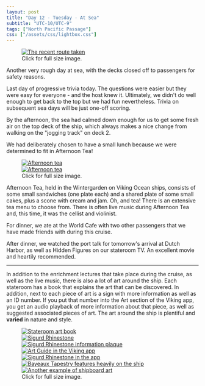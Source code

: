 ```yaml
---
layout: post
title: "Day 12 - Tuesday - At Sea"
subtitle: "UTC-10/UTC-9"
tags: ["North Pacific Passage"]
css: ["/assets/css/lightbox.css"]
---
```


<figure>
<a href="https://res.cloudinary.com/dxbtkgnyh/image/upload/v1683759708/2023-viking-north-pacific-passage/Screenshot_2023-05-10_231708_bwjwnl.png" data-lightbox="route" data-title="The recent route taken">
<img src="https://res.cloudinary.com/dxbtkgnyh/image/upload/t_Thumbnail/v1683759708/2023-viking-north-pacific-passage/Screenshot_2023-05-10_231708_bwjwnl.png" alt="The recent route taken">
</a>
<figcaption>Click for full size image.</figcaption>
</figure>

Another very rough day at sea, with the decks closed off to passengers for safety reasons.

Last day of progressive trivia today. The questions were easier but they were easy for everyone - and the host knew it. Ultimately, we didn't do well enough to get back to the top but we had fun nevertheless. Trivia on subsequent sea days will be just one-off scoring.

By the afternoon, the sea had calmed down enough for us to get some fresh air on the top deck of the ship, which always makes a nice change from walking on the "jogging track" on deck 2.

We had deliberately chosen to have a small lunch because we were determined to fit in Afternoon Tea!

<figure>
    <div class="d-flex flex-row flex-wrap" style="gap: 5px">
        <div class="p-2">
            <a href="https://res.cloudinary.com/dxbtkgnyh/image/upload/v1683760261/2023-viking-north-pacific-passage/PXL_20230510_002958481.PORTRAIT_rega7p.jpg"
                data-lightbox="afternoon-tea" data-title="Afternoon tea">
                <img src="https://res.cloudinary.com/dxbtkgnyh/image/upload/t_Thumbnail/v1683760261/2023-viking-north-pacific-passage/PXL_20230510_002958481.PORTRAIT_rega7p.jpg"
                    alt="Afternoon tea">
            </a>
        </div>
        <div class="p-2">
            <a href="https://res.cloudinary.com/dxbtkgnyh/image/upload/v1683760263/2023-viking-north-pacific-passage/PXL_20230510_003038801.PORTRAIT_hrr6af.jpg"
                data-lightbox="afternoon-tea" data-title="Afternoon tea">
                <img src="https://res.cloudinary.com/dxbtkgnyh/image/upload/t_Thumbnail/v1683760263/2023-viking-north-pacific-passage/PXL_20230510_003038801.PORTRAIT_hrr6af.jpg"
                    alt="Afternoon tea">
            </a>
        </div>
    </div>
    <figcaption>Click for full size image.</figcaption>
</figure>

Afternoon Tea, held in the Wintergarden on Viking Ocean ships, consists of some small sandwiches (one plate each) and a shared plate of some small cakes, plus a scone with cream and jam. Oh, and tea! There is an extensive tea menu to choose from. There is often live music during Afternoon Tea and, this time, it was the cellist and violinist.

For dinner, we ate at the World Cafe with two other passengers that we have made friends with during this cruise.

After dinner, we watched the port talk for tomorrow's arrival at Dutch Harbor, as well as Hidden Figures on our stateroom TV. An excellent movie and heartily recommended.

---

In addition to the enrichment lectures that take place during the cruise, as well as the live music, there is also a lot of art around the ship. Each stateroom has a book that explains the art that can be discovered. In addition, next to each piece of art is a sign with more information as well as an ID number. If you put that number into the Art section of the Viking app, you get an audio playback of more information about that piece, as well as suggested associated pieces of art. The art around the ship is plentiful and **varied** in nature and style.

<figure>
    <div class="d-flex flex-row flex-wrap" style="gap: 5px">
        <div class="p-2">
            <a href="https://res.cloudinary.com/dxbtkgnyh/image/upload/v1683760738/2023-viking-north-pacific-passage/PXL_20230508_225406810_xa7hxw.jpg"
                data-lightbox="art" data-title="Stateroom art book">
                <img src="https://res.cloudinary.com/dxbtkgnyh/image/upload/t_Thumbnail/v1683760738/2023-viking-north-pacific-passage/PXL_20230508_225406810_xa7hxw.jpg"
                    alt="Stateroom art book">
            </a>
        </div>
        <div class="p-2">
            <a href="https://res.cloudinary.com/dxbtkgnyh/image/upload/v1683760728/2023-viking-north-pacific-passage/PXL_20230508_193658713_ccltoi.jpg"
                data-lightbox="art" data-title="Sigurd Rhinestone">
                <img src="https://res.cloudinary.com/dxbtkgnyh/image/upload/t_Thumbnail/v1683760728/2023-viking-north-pacific-passage/PXL_20230508_193658713_ccltoi.jpg"
                    alt="Sigurd Rhinestone">
            </a>
        </div>
        <div class="p-2">
            <a href="https://res.cloudinary.com/dxbtkgnyh/image/upload/v1683760725/2023-viking-north-pacific-passage/PXL_20230508_193651359_lew2e4.jpg"
                data-lightbox="art" data-title="Sigurd Rhinestone information plaque">
                <img src="https://res.cloudinary.com/dxbtkgnyh/image/upload/t_Thumbnail/v1683760725/2023-viking-north-pacific-passage/PXL_20230508_193651359_lew2e4.jpg"
                    alt="Sigurd Rhinestone information plaque">
            </a>
        </div>
        <div class="p-2">
            <a href="https://res.cloudinary.com/dxbtkgnyh/image/upload/v1683761422/2023-viking-north-pacific-passage/Screenshot_20230510-152059_vjltfl.png"
                data-lightbox="art" data-title="Art Guide in the Viking app">
                <img src="https://res.cloudinary.com/dxbtkgnyh/image/upload/t_Thumbnail/v1683761422/2023-viking-north-pacific-passage/Screenshot_20230510-152059_vjltfl.png"
                    alt="Art Guide in the Viking app">
            </a>
        </div>
        <div class="p-2">
            <a href="https://res.cloudinary.com/dxbtkgnyh/image/upload/v1683761422/2023-viking-north-pacific-passage/Screenshot_20230510-152128_y03odu.png"
                data-lightbox="art" data-title="Sigurd Rhinestone in the app">
                <img src="https://res.cloudinary.com/dxbtkgnyh/image/upload/t_Thumbnail/v1683761422/2023-viking-north-pacific-passage/Screenshot_20230510-152128_y03odu.png"
                    alt="Sigurd Rhinestone in the app">
            </a>
        </div>
        <div class="p-2">
            <a href="https://res.cloudinary.com/dxbtkgnyh/image/upload/v1683760734/2023-viking-north-pacific-passage/PXL_20230508_193729989_cexeod.jpg"
                data-lightbox="art" data-title="Bayeaux Tapestry features heavily on the ship">
                <img src="https://res.cloudinary.com/dxbtkgnyh/image/upload/t_Thumbnail/v1683760734/2023-viking-north-pacific-passage/PXL_20230508_193729989_cexeod.jpg"
                    alt="Bayeaux Tapestry features heavily on the ship">
            </a>
        </div>
        <div class="p-2">
            <a href="https://res.cloudinary.com/dxbtkgnyh/image/upload/v1683760711/2023-viking-north-pacific-passage/PXL_20230508_204713461_m0kyjz.jpg"
                data-lightbox="art" data-title="Another example of shipboard art">
                <img src="https://res.cloudinary.com/dxbtkgnyh/image/upload/t_Thumbnail/v1683760711/2023-viking-north-pacific-passage/PXL_20230508_204713461_m0kyjz.jpg"
                    alt="Another example of shipboard art">
            </a>
        </div>
    </div>
    <figcaption>Click for full size image.</figcaption>
</figure>
